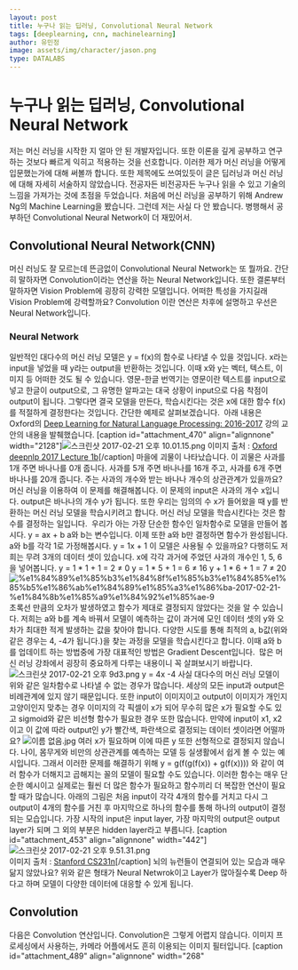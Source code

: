 ```yaml
---
layout: post
title: 누구나 읽는 딥러닝, Convolutional Neural Network
tags: [deeplearning, cnn, machinelearning]
author: 유민정
image: assets/img/character/jason.png 
type: DATALABS
---
```


# 누구나 읽는 딥러닝, Convolutional Neural Network

저는 머신 러닝을 시작한 지 얼마 안 된 개발자입니다. 또한 이론을 깊게 공부하고 연구하는 것보다 빠르게 익히고 적용하는 것을 선호합니다. 이러한 제가 머신 러닝을 어떻게 입문했는가에 대해 써볼까 합니다. 또한 제목에도 쓰여있듯이 글은 딥러닝과 머신 러닝에 대해 자세히 서술하지 않았습니다. 전공자든 비전공자든 누구나 읽을 수 있고 기술의 느낌을 가져가는 것에 초점을 두었습니다. 처음에 머신 러닝을 공부하기 위해 Andrew Ng의 Machine Learning을 봤습니다. 그런데 저는 사실 다 안 봤습니다. 병행해서 공부하던 Convolutional Neural Network이 더 재밌어서. 

## Convolutional Neural Network(CNN)

머신 러닝도 잘 모르는데 뜬금없이 Convolutional Neural Network는 또 뭘까요. 간단히 말하자면 Convolution이라는 연산을 하는 Neural Network입니다. 또한 결론부터 말하자면 Vision Problem에 굉장히 강력한 모델입니다. 어떠한 특성을 가지길래 Vision Problem에 강력할까요? Convolution 이란 연산은 차후에 설명하고 우선은 Neural Network입니다. 

### Neural Network

일반적인 대다수의 머신 러닝 모델은 y = f(x)의 함수로 나타낼 수 있을 것입니다. x라는 input을 넣었을 때 y라는 output을 반환하는 것입니다. 이때 x와 y는 벡터, 텍스트, 이미지 등 어떠한 것도 될 수 있습니다. 영문-한글 번역기는 영문이란 텍스트를 input으로 넣고 한글이 output으로, 그 유명한 알파고는 대국 상황이 input으로 다음 착점이 output이 됩니다. 그렇다면 결국 모델을 만든다, 학습시킨다는 것은 x에 대한 함수 f(x)를 적절하게 결정한다는 것입니다. 간단한 예제로 살펴보겠습니다.  아래 내용은 Oxford의 [Deep Learning for Natural Language Processing: 2016-2017](https://github.com/oxford-cs-deepnlp-2017/lectures) 강의 교안의 내용을 발췌했습니다. [caption id="attachment_470" align="alignnone" width="2128"]![스크린샷 2017-02-21 오후 10.01.15.png](https://boilerbuzzni.files.wordpress.com/2017/02/e18489e185b3e1848fe185b3e18485e185b5e186abe18489e185a3e186ba-2017-02-21-e1848be185a9e18492e185ae-10-01-15.png) 이미지 출처 : [Oxford deepnlp 2017 Lecture 1b](https://github.com/oxford-cs-deepnlp-2017/lectures)[/caption] 마을에 괴물이 나타났습니다. 이 괴물은 사과를 1개 주면 바나나를 0개 줍니다. 사과를 5개 주면 바나나를 16개 주고, 사과를 6개 주면 바나나를 20개 줍니다. 주는 사과의 개수와 받는 바나나 개수의 상관관계가 있을까요? 머신 러닝을 이용하여 이 문제를 해결해봅니다. 이 문제의 input은 사과의 개수 x입니다. output은 바나나의 개수 y가 됩니다. 또한 우리는 임의의 수 x가 들어왔을 때 y를 반환하는 머신 러닝 모델을 학습시키려고 합니다. 머신 러닝 모델을 학습시킨다는 것은 함수를 결정하는 일입니다.  우리가 아는 가장 단순한 함수인 일차함수로 모델을 만들어 봅시다. y = ax + b a와 b는 변수입니다. 이제 또한 a와 b만 결정하면 함수가 완성됩니다. a와 b를 각각 1로 가정해봅시다. y = 1x + 1 이 모델은 사용될 수 있을까요? 다행히도 저희는 무려 3개의 데이터 셋이 있습니다. x에 각각 과거에 주었던 사과의 개수인 1, 5, 6을 넣어봅니다. y = 1 * 1 + 1 = 2 ≠ 0 y = 1 * 5 + 1 = 6 ≠ 16 y + 1 * 6 + 1 = 7 ≠ 20 ![%e1%84%89%e1%85%b3%e1%84%8f%e1%85%b3%e1%84%85%e1%85%b5%e1%86%ab%e1%84%89%e1%85%a3%e1%86%ba-2017-02-21-%e1%84%8b%e1%85%a9%e1%84%92%e1%85%ae-9](https://boilerbuzzni.files.wordpress.com/2017/02/e18489e185b3e1848fe185b3e18485e185b5e186abe18489e185a3e186ba-2017-02-21-e1848be185a9e18492e185ae-91.png) 초록선 만큼의 오차가 발생하였고 함수가 제대로 결정되지 않았다는 것을 알 수 있습니다. 저희는 a와 b를 계속 바꿔서 모델이 예측하는 값이 과거에 모인 데이터 셋의 y와 오차가 최대한 적게 발생하는 값을 찾아야 합니다. 다양한 시도를 통해 최적의 a, b값(위와 같은 경우는 4, -4가 됩니다.)을 찾는 과정을 모델을 학습시킨다고 합니다. 이때 a와 b를 업데이트 하는 방법중에 가장 대표적인 방법은 Gradient Descent입니다.  많은 머신 러닝 강좌에서 굉장히 중요하게 다루는 내용이니 꼭 살펴보시기 바랍니다. ![스크린샷 2017-02-21 오후 9d3.png](https://boilerbuzzni.files.wordpress.com/2017/02/e18489e185b3e1848fe185b3e18485e185b5e186abe18489e185a3e186ba-2017-02-21-e1848be185a9e18492e185ae-9d3.png) y = 4x -4 사실 대다수의 머신 러닝 모델이 위와 같은 일차함수로 나타낼 수 없는 경우가 많습니다. 세상의 모든 input과 output은 비례관계에 있지 않기 때문입니다. 또한 input이 이미지이고 output이 이미지가 개인지 고양이인지 맞추는 경우 이미지의 각 픽셀이 x가 되어 무수히 많은 x가 필요할 수도 있고 sigmoid와 같은 비선형 함수가 필요한 경우 또한 많습니다. 만약에 input이 x1, x2이고 이 값에 따라 output인 y가 빨간색, 파란색으로 결정되는 데이터 셋이라면 어떨까요? ![이름 없음.jpg](https://boilerbuzzni.files.wordpress.com/2017/02/e1848be185b5e18485e185b3e186b7-e1848be185a5e186b9e1848be185b3e186b7.jpg) 여러 x가 필요하며 이에 따른 y 또한 선형적으로 결정되지 않습니다. 나이, 몸무게와 비만의 상관관계를 예측하는 모델 등 실생활에서 쉽게 볼 수 있는 예시입니다. 그래서 이러한 문제를 해결하기 위해 y = g(f(g(f(x)) + g(f(x)))) 와 같이 여러 함수가 더해지고 곱해지는 꼴의 모델이 필요할 수도 있습니다. 이러한 함수는 매우 단순한 예시이고 실제로는 훨씬 더 많은 함수가 필요하고 함수끼리 더 복잡한 연산이 필요할 때가 많습니다. 아래의 그림은 처음 input이 각각 4개의 함수를 거치고 다시 그 output이 4개의 함수를 거친 후 마지막으로 하나의 함수를 통해 하나의 output이 결정되는 모습입니다. 가장 시작의 input은 input layer, 가장 마지막의 output은 output layer가 되며 그 외의 부분은 hidden layer라고 부릅니다. [caption id="attachment_453" align="alignnone" width="442"]![스크린샷 2017-02-21 오후 9.51.31.png](https://boilerbuzzni.files.wordpress.com/2017/02/e18489e185b3e1848fe185b3e18485e185b5e186abe18489e185a3e186ba-2017-02-21-e1848be185a9e18492e185ae-9-51-31.png?w=884)   
이미지 출처 : [Stanford CS231n](http://cs231n.github.io/neural-networks-1/)[/caption] 뇌의 뉴런들이 연결되어 있는 모습과 매우 닮지 않았나요? 위와 같은 형태가 Neural Netwrok이고 Layer가 많아질수록 Deep 하다고 하며 모델이 다양한 데이터에 대응할 수 있게 됩니다. 

## Convolution

다음은 Convolution 연산입니다. Convolution은 그렇게 어렵지 않습니다. 이미지 프로세싱에서 사용하는, 카메라 어플에서도 흔히 이용되는 이미지 필터입니다. [caption id="attachment_489" align="alignnone" width="268"
